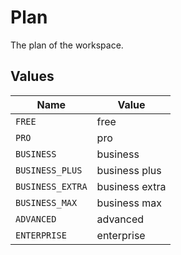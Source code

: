 # Plan

The plan of the workspace.


## Values

| Name             | Value            |
| ---------------- | ---------------- |
| `FREE`           | free             |
| `PRO`            | pro              |
| `BUSINESS`       | business         |
| `BUSINESS_PLUS`  | business plus    |
| `BUSINESS_EXTRA` | business extra   |
| `BUSINESS_MAX`   | business max     |
| `ADVANCED`       | advanced         |
| `ENTERPRISE`     | enterprise       |